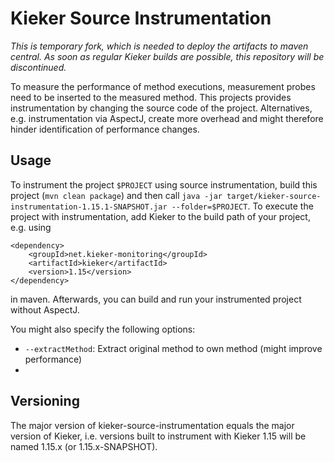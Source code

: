 # Kieker Source Instrumentation

*This is temporary fork, which is needed to deploy the artifacts to maven central. As soon as regular Kieker builds are possible, this repository will be discontinued.*

To measure the performance of method executions, measurement probes need to be inserted to the measured method. This projects provides instrumentation by changing the source code of the project. Alternatives, e.g. instrumentation via AspectJ, create more overhead and might therefore hinder identification of performance changes.

## Usage

To instrument the project `$PROJECT` using source instrumentation, build this project (`mvn clean package`) and then call `java -jar target/kieker-source-instrumentation-1.15.1-SNAPSHOT.jar --folder=$PROJECT`. To execute the project with instrumentation, add Kieker to the build path of your project, e.g. using

```
<dependency>
	<groupId>net.kieker-monitoring</groupId>
	<artifactId>kieker</artifactId>
	<version>1.15</version>
</dependency>
```
in maven. Afterwards, you can build and run your instrumented project without AspectJ.

You might also specify the following options:
- `--extractMethod`: Extract original method to own method (might improve performance)
- 

## Versioning

The major version of kieker-source-instrumentation equals the major version of Kieker, i.e. versions built to instrument with Kieker 1.15 will be named 1.15.x (or 1.15.x-SNAPSHOT).
